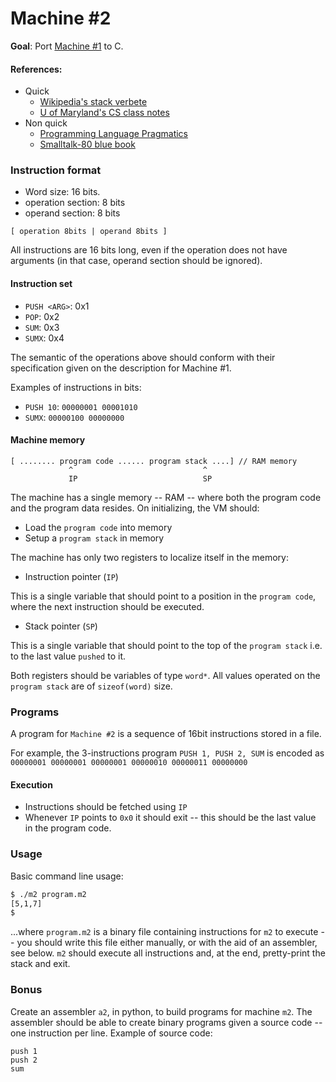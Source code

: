 # Machine #2

**Goal**: Port [Machine #1](exercise_01.md) to C.

#### References:

- Quick
  - [Wikipedia's stack verbete](https://en.wikipedia.org/wiki/Stack_(abstract_data_type)#Basic_architecture_of_a_stack)
  - [U of Maryland's CS class notes](https://www.cs.umd.edu/class/sum2003/cmsc311/Notes/Mips/stack.html)
- Non quick
  - [Programming Language Pragmatics](http://www.amazon.com/Programming-Language-Pragmatics-Second-Edition/dp/0126339511?ie=UTF8&psc=1&redirect=true&ref_=oh_aui_detailpage_o02_s01)
  - [Smalltalk-80 blue book](http://stephane.ducasse.free.fr/FreeBooks/BlueBook/Bluebook.pdf)

### Instruction format

- Word size: 16 bits.
- operation section: 8 bits
- operand section: 8 bits

`[ operation 8bits | operand 8bits ]`

All instructions are 16 bits long, even if the operation does not have arguments (in that case, operand section should be ignored).

#### Instruction set

- `PUSH <ARG>`: 0x1
- `POP`:  0x2
- `SUM`:  0x3
- `SUMX`: 0x4

The semantic of the operations above should conform with their specification given on the description for Machine #1.

Examples of instructions in bits:

 - `PUSH 10`: `00000001 00001010`
 - `SUMX`: `00000100 00000000`

#### Machine memory

```
[ ........ program code ...... program stack ....] // RAM memory
             ^                             ^
             IP                            SP
```

The machine has a single memory -- RAM -- where both the program code and the
program data resides. On initializing, the VM should:

- Load the `program code` into memory
- Setup a `program stack` in memory

The machine has only two registers to localize itself in the memory:

- Instruction pointer (`IP`)

 This is a single variable that should point to a position in the `program
 code`, where the next instruction should be executed.

- Stack pointer (`SP`)

 This is a single variable that should point to the top of the `program stack`
 i.e. to the last value `pushed` to it.

Both registers should be variables of type `word*`. All values operated on the
`program stack` are of `sizeof(word)` size.

### Programs

A program for `Machine #2` is a sequence of 16bit instructions stored in a file.

For example, the 3-instructions program `PUSH 1, PUSH 2, SUM` is encoded as `00000001 00000001 00000001 00000010 00000011 00000000`


#### Execution

- Instructions should be fetched using `IP`
- Whenever `IP` points to `0x0` it should exit -- this should be the last
  value in the program code.

### Usage

Basic command line usage:

```bash
$ ./m2 program.m2
[5,1,7]
$
```

...where `program.m2` is a binary file containing instructions for `m2` to execute -- you should write this file either manually, or with the aid of an assembler, see below. `m2` should execute all instructions and, at the end, pretty-print the stack and exit.


### Bonus

Create an assembler `a2`, in python, to build programs for machine `m2`. The assembler should be able to create binary programs given a source code -- one instruction per line. Example of source code:

```
push 1
push 2
sum
```
